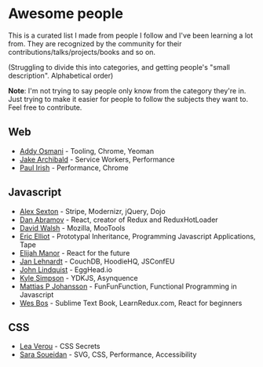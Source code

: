 # Awesome people

This is a curated list I made from people I follow and I've been learning a lot from. 
They are recognized by the community for their contributions/talks/projects/books and so on.

(Struggling to divide this into categories, and getting people's "small description". Alphabetical order)

**Note**: I'm not trying to say people only know from the category they're in. Just trying to make it easier for people to 
follow the subjects they want to. Feel free to contribute.

## Web
- [Addy Osmani](https://twitter.com/addyosmani) - Tooling, Chrome, Yeoman
- [Jake Archibald](https://twitter.com/jaffathecake) - Service Workers, Performance
- [Paul Irish](https://twitter.com/paul_irish) - Performance, Chrome

## Javascript 
- [Alex Sexton](https://twitter.com/SlexAxton) - Stripe, Modernizr, jQuery, Dojo
- [Dan Abramov](https://twitter.com/dan_abramov) - React, creator of Redux and ReduxHotLoader
- [David Walsh](https://twitter.com/davidwalshblog) - Mozilla, MooTools
- [Eric Elliot](https://twitter.com/_ericelliott) - Prototypal Inheritance, Programming Javascript Applications, Tape
- [Elijah Manor](https://twitter.com/elijahmanor) - React for the future
- [Jan Lehnardt](https://twitter.com/janl) - CouchDB, HoodieHQ, JSConfEU
- [John Lindquist](https://twitter.com/johnlindquist) - EggHead.io
- [Kyle Simpson](https://twitter.com/getify) - YDKJS, Asynquence
- [Mattias P Johansson](https://twitter.com/mpjme) - FunFunFunction, Functional Programming in Javascript
- [Wes Bos](https://twitter.com/wesbos) - Sublime Text Book, LearnRedux.com, React for beginners

## CSS
- [Lea Verou](https://twitter.com/LeaVerou) - CSS Secrets
- [Sara Soueidan](https://twitter.com/SaraSoueidan) - SVG, CSS, Performance, Accessibility
